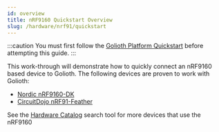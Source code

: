 ```yaml
---
id: overview
title: nRF9160 Quickstart Overview
slug: /hardware/nrf91/quickstart
---
```


:::caution
You must first follow the [Golioth Platform Quickstart](/getting-started) before attempting this guide.
:::

This work-through will demonstrate how to quickly connect an nRF9160 based device to Golioth. The following devices are proven to work with Golioth:
* [Nordic nRF9160-DK](/hardware/catalog/boards/quickstart/arm_nrf9160dk_nrf9160)
* [CircuitDojo nRF91-Feather](/hardware/catalog/boards/quickstart/arm_circuitdojo_feather_nrf9160)

See the [Hardware Catalog](/hardware/catalog/search) search tool for more devices that use the nRF9160